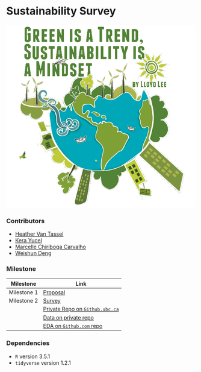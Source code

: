 # Sustainability Survey

![](images/green_is_a_trend.png)

### Contributors

- [Heather Van Tassel](https://github.com/heathervant)
- [Kera Yucel](https://github.com/K3ra-y)
- [Marcelle Chiriboga Carvalho](https://github.com/mchiriboga)
- [Weishun Deng](https://github.com/xiaoweideng)

### Milestone

|Milestone|Link|
|---|---|
|Milestone 1|[Proposal](Milestone1.md)|
|Milestone 2|[Survey](https://ubc.ca1.qualtrics.com/jfe/form/SV_4SJCJH59wUakrEF)|
||[Private Repo on `Github.ubc.ca`](https://github.ubc.ca/MDS-2018-19/Sustainable_Survey)|
||[Data on private repo](https://github.ubc.ca/MDS-2018-19/Sustainable_Survey/blob/master/data/Sustainable%20Survey_April%204%2C%202019_18.11.csv)|
||[EDA on `Github.com` repo](https://github.com/UBC-MDS/Sustainability_Survey/blob/master/Milestone2/Milestone2_EDA.md)|

### Dependencies

  - `R` version 3.5.1
  - `tidyverse` version 1.2.1

